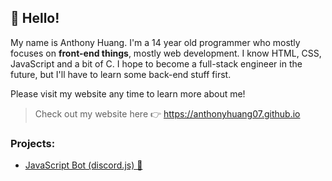 ## 👋 Hello!

My name is Anthony Huang. I'm a 14 year old programmer who mostly focuses on **front-end things**, mostly web development. I know HTML, CSS, JavaScript and a bit of C. I hope to become a full-stack engineer in the future, but I'll have to learn some back-end stuff first. 

Please visit my website any time to learn more about me!

> Check out my website here 👉 https://anthonyhuang07.github.io

### Projects:
- [JavaScript Bot (discord.js) 🤖](https://github.com/anthonyhuang07/FHDBot)
